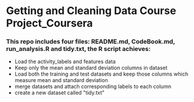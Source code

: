 # Getting and Cleaning Data Course Project_Coursera
### This repo includes four files: README.md, CodeBook.md, run_analysis.R and tidy.txt, the R script achieves:

* Load the activity_labels and features data
* Keep only the mean and standard deviation columns in dataset
* Load both the training and test datasets and keep those columns which measure mean and standard deviation
* merge datasets and attach corresponding labels to each column
* create a new dataset called "tidy.txt"
